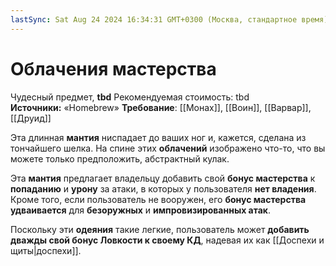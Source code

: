 ```yaml
---
lastSync: Sat Aug 24 2024 16:34:31 GMT+0300 (Москва, стандартное время)
---
```

# Облачения мастерства

Чудесный предмет, **tbd**
Рекомендуемая стоимость: tbd
**Источники:** «Homebrew»
**Требование**: [[Монах]], [[Воин]], [[Варвар]], [[Друид]]

Эта длинная **мантия** ниспадает до ваших ног и, кажется, сделана из тончайшего шелка. На спине этих **облачений** изображено что-то, что вы можете только предположить, абстрактный кулак.

Эта **мантия** предлагает владельцу добавить свой **бонус мастерства** к **попаданию** и **урону** за атаки, в которых у пользователя **нет владения**. Кроме того, если пользователь не вооружен, его **бонус мастерства удваивается** для **безоружных** и **импровизированных атак**.

Поскольку эти **одеяния** такие легкие, пользователь может **добавить дважды свой бонус Ловкости к своему КД**, надевая их как [[Доспехи и щиты|доспехи]].